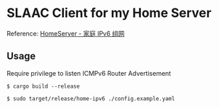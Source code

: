 # SLAAC Client for my Home Server

Reference: [HomeServer - 家庭 IPv6 组网](https://www.sardinefish.com/blog/617)

## Usage

Require privilege to listen ICMPv6 Router Advertisement

```shell
$ cargo build --release

$ sudo target/release/home-ipv6 ./config.example.yaml
```